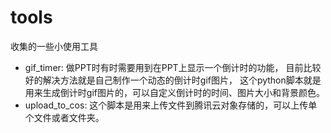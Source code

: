 # tools
收集的一些小使用工具
- gif_timer: 做PPT时有时需要用到在PPT上显示一个倒计时的功能，
目前比较好的解决方法就是自己制作一个动态的倒计时gif图片，
这个python脚本就是用来生成倒计时gif图片的，可以自定义倒计时的时间、图片大小和背景颜色。
- upload_to_cos: 这个脚本是用来上传文件到腾讯云对象存储的，可以上传单个文件或者文件夹。